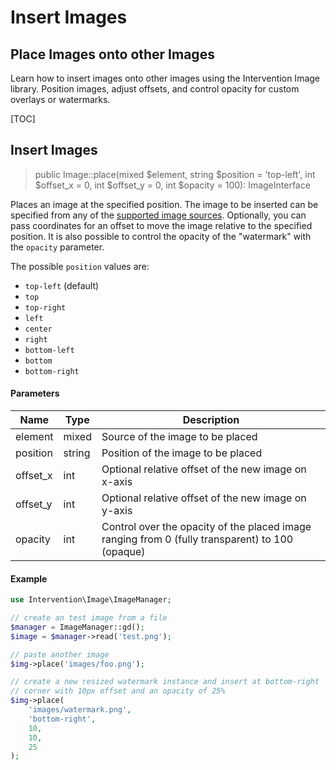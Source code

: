 # Insert Images
## Place Images onto other Images
Learn how to insert images onto other images using the Intervention Image library. Position images, adjust offsets, and control opacity for custom overlays or watermarks.

[TOC]

## Insert Images

> public Image::place(mixed $element, string $position = 'top-left', int $offset_x = 0, int $offset_y = 0, int $opacity = 100): ImageInterface

Places an image at the specified position. The image to be inserted can be
specified from any of the [supported image sources](/v3/basics/instantiation#reading-image-sources). 
Optionally, you can pass coordinates for an offset to move the image relative to the specified
position. It is also possible to control the opacity of the "watermark" with
the `opacity` parameter.

The possible `position` values are:

- `top-left` (default)
- `top`
- `top-right`
- `left`
- `center`
- `right`
- `bottom-left`
- `bottom`
- `bottom-right`

#### Parameters

| Name | Type | Description |
| - | - | - |
| element | mixed | Source of the image to be placed |
| position | string | Position of the image to be placed |
| offset_x | int | Optional relative offset of the new image on x-axis |
| offset_y | int | Optional relative offset of the new image on y-axis |
| opacity | int | Control over the opacity of the placed image ranging from 0 (fully transparent) to 100 (opaque) |

#### Example

```php
use Intervention\Image\ImageManager;

// create an test image from a file
$manager = ImageManager::gd();
$image = $manager->read('test.png');

// paste another image
$img->place('images/foo.png');

// create a new resized watermark instance and insert at bottom-right 
// corner with 10px offset and an opacity of 25%
$img->place(
    'images/watermark.png',
    'bottom-right', 
    10, 
    10,
    25
);
```
